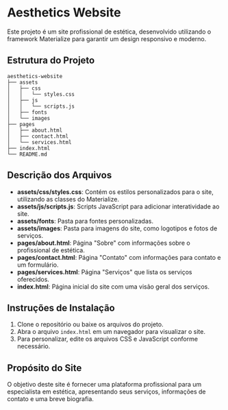 # Aesthetics Website

Este projeto é um site profissional de estética, desenvolvido utilizando o framework Materialize para garantir um design responsivo e moderno.

## Estrutura do Projeto

```
aesthetics-website
├── assets
│   ├── css
│   │   └── styles.css
│   ├── js
│   │   └── scripts.js
│   ├── fonts
│   └── images
├── pages
│   ├── about.html
│   ├── contact.html
│   └── services.html
├── index.html
└── README.md
```

## Descrição dos Arquivos

- **assets/css/styles.css**: Contém os estilos personalizados para o site, utilizando as classes do Materialize.
- **assets/js/scripts.js**: Scripts JavaScript para adicionar interatividade ao site.
- **assets/fonts**: Pasta para fontes personalizadas.
- **assets/images**: Pasta para imagens do site, como logotipos e fotos de serviços.
- **pages/about.html**: Página "Sobre" com informações sobre o profissional de estética.
- **pages/contact.html**: Página "Contato" com informações para contato e um formulário.
- **pages/services.html**: Página "Serviços" que lista os serviços oferecidos.
- **index.html**: Página inicial do site com uma visão geral dos serviços.

## Instruções de Instalação

1. Clone o repositório ou baixe os arquivos do projeto.
2. Abra o arquivo `index.html` em um navegador para visualizar o site.
3. Para personalizar, edite os arquivos CSS e JavaScript conforme necessário.

## Propósito do Site

O objetivo deste site é fornecer uma plataforma profissional para um especialista em estética, apresentando seus serviços, informações de contato e uma breve biografia.